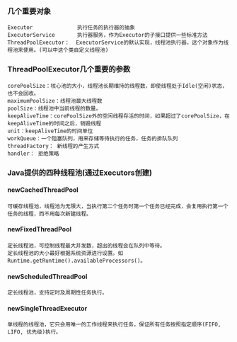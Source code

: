 ### 几个重要对象
    Executor              执行任务的执行器的抽象
    ExecutorService       执行器服务，作为Executor的子接口提供一些标准方法
    ThreadPoolExecutor：  ExecutorService的默认实现，线程池执行器，这个对象作为线程池来使用。(可以中这个类自定义线程池)
### ThreadPoolExecutor几个重要的参数
    corePoolSize：核心池的大小，线程池长期维持的线程数，即使线程处于Idle(空闲)状态，也不会回收。
    maximumPoolSize：线程池最大线程数
    poolSize：线程池中当前线程的数量。
    keepAliveTime：corePoolSize外的空闲线程存活的时间，如果超过了corePoolSize，在keepAliveTime的时间之后，销毁线程
    unit：keepAliveTime的时间单位
    workQueue：一个阻塞队列，用来存储等待执行的任务，任务的排队队列
    threadFactory： 新线程的产生方式
    handler： 拒绝策略
### Java提供的四种线程池(通过Executors创建)
#### newCachedThreadPool
    可缓存线程池，线程池为无限大，当执行第二个任务时第一个任务已经完成，会复用执行第一个任务的线程，而不用每次新建线程。
#### newFixedThreadPool
    定长线程池，可控制线程最大并发数，超出的线程会在队列中等待。
    定长线程池的大小最好根据系统资源进行设置。如Runtime.getRuntime().availableProcessors()。
#### newScheduledThreadPool
    定长线程池，支持定时及周期性任务执行。
#### newSingleThreadExecutor
    单线程的线程池，它只会用唯一的工作线程来执行任务，保证所有任务按照指定顺序(FIFO, LIFO, 优先级)执行。
